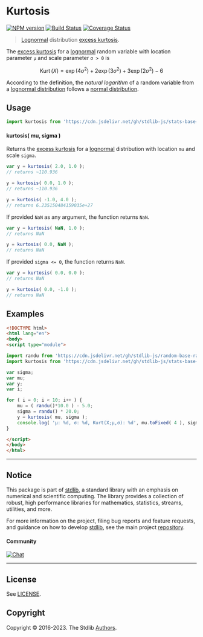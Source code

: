 <!--

@license Apache-2.0

Copyright (c) 2018 The Stdlib Authors.

Licensed under the Apache License, Version 2.0 (the "License");
you may not use this file except in compliance with the License.
You may obtain a copy of the License at

   http://www.apache.org/licenses/LICENSE-2.0

Unless required by applicable law or agreed to in writing, software
distributed under the License is distributed on an "AS IS" BASIS,
WITHOUT WARRANTIES OR CONDITIONS OF ANY KIND, either express or implied.
See the License for the specific language governing permissions and
limitations under the License.

-->

# Kurtosis

[![NPM version][npm-image]][npm-url] [![Build Status][test-image]][test-url] [![Coverage Status][coverage-image]][coverage-url] <!-- [![dependencies][dependencies-image]][dependencies-url] -->

> [Lognormal][lognormal-distribution] distribution [excess kurtosis][kurtosis].

<!-- Section to include introductory text. Make sure to keep an empty line after the intro `section` element and another before the `/section` close. -->

<section class="intro">

The [excess kurtosis][kurtosis] for a [lognormal][lognormal-distribution] random variable with location parameter `μ` and scale parameter `σ > 0` is

<!-- <equation class="equation" label="eq:lognormal_kurtosis" align="center" raw="\operatorname{Kurt}\left( X \right) = \exp\left({4\sigma^{2}}\right)+2\exp\left({3\sigma^{2}}\right)+3\exp\left({2\sigma^{2}}\right)-6" alt="Excess kurtosis for a lognormal distribution."> -->

```math
\mathop{\mathrm{Kurt}}\left( X \right) = \exp\left({4\sigma^{2}}\right)+2\exp\left({3\sigma^{2}}\right)+3\exp\left({2\sigma^{2}}\right)-6
```

<!-- <div class="equation" align="center" data-raw-text="\operatorname{Kurt}\left( X \right) = \exp\left({4\sigma^{2}}\right)+2\exp\left({3\sigma^{2}}\right)+3\exp\left({2\sigma^{2}}\right)-6" data-equation="eq:lognormal_kurtosis">
    <img src="https://cdn.jsdelivr.net/gh/stdlib-js/stdlib@51534079fef45e990850102147e8945fb023d1d0/lib/node_modules/@stdlib/stats/base/dists/lognormal/kurtosis/docs/img/equation_lognormal_kurtosis.svg" alt="Excess kurtosis for a lognormal distribution.">
    <br>
</div> -->

<!-- </equation> -->

According to the definition, the _natural logarithm_ of a random variable from a
[lognormal distribution][lognormal-distribution] follows a [normal distribution][normal-distribution].

</section>

<!-- /.intro -->

<!-- Package usage documentation. -->



<section class="usage">

## Usage

```javascript
import kurtosis from 'https://cdn.jsdelivr.net/gh/stdlib-js/stats-base-dists-lognormal-kurtosis@esm/index.mjs';
```

#### kurtosis( mu, sigma )

Returns the [excess kurtosis][kurtosis] for a [lognormal][lognormal-distribution] distribution with location `mu` and scale `sigma`.

```javascript
var y = kurtosis( 2.0, 1.0 );
// returns ~110.936

y = kurtosis( 0.0, 1.0 );
// returns ~110.936

y = kurtosis( -1.0, 4.0 );
// returns 6.235150484159035e+27
```

If provided `NaN` as any argument, the function returns `NaN`.

```javascript
var y = kurtosis( NaN, 1.0 );
// returns NaN

y = kurtosis( 0.0, NaN );
// returns NaN
```

If provided `sigma <= 0`, the function returns `NaN`.

```javascript
var y = kurtosis( 0.0, 0.0 );
// returns NaN

y = kurtosis( 0.0, -1.0 );
// returns NaN
```

</section>

<!-- /.usage -->

<!-- Package usage notes. Make sure to keep an empty line after the `section` element and another before the `/section` close. -->

<section class="notes">

</section>

<!-- /.notes -->

<!-- Package usage examples. -->

<section class="examples">

## Examples

<!-- eslint no-undef: "error" -->

```html
<!DOCTYPE html>
<html lang="en">
<body>
<script type="module">

import randu from 'https://cdn.jsdelivr.net/gh/stdlib-js/random-base-randu@esm/index.mjs';
import kurtosis from 'https://cdn.jsdelivr.net/gh/stdlib-js/stats-base-dists-lognormal-kurtosis@esm/index.mjs';

var sigma;
var mu;
var y;
var i;

for ( i = 0; i < 10; i++ ) {
    mu = ( randu()*10.0 ) - 5.0;
    sigma = randu() * 20.0;
    y = kurtosis( mu, sigma );
    console.log( 'µ: %d, σ: %d, Kurt(X;µ,σ): %d', mu.toFixed( 4 ), sigma.toFixed( 4 ), y.toFixed( 4 ) );
}

</script>
</body>
</html>
```

</section>

<!-- /.examples -->

<!-- Section to include cited references. If references are included, add a horizontal rule *before* the section. Make sure to keep an empty line after the `section` element and another before the `/section` close. -->

<section class="references">

</section>

<!-- /.references -->

<!-- Section for related `stdlib` packages. Do not manually edit this section, as it is automatically populated. -->

<section class="related">

</section>

<!-- /.related -->

<!-- Section for all links. Make sure to keep an empty line after the `section` element and another before the `/section` close. -->


<section class="main-repo" >

* * *

## Notice

This package is part of [stdlib][stdlib], a standard library with an emphasis on numerical and scientific computing. The library provides a collection of robust, high performance libraries for mathematics, statistics, streams, utilities, and more.

For more information on the project, filing bug reports and feature requests, and guidance on how to develop [stdlib][stdlib], see the main project [repository][stdlib].

#### Community

[![Chat][chat-image]][chat-url]

---

## License

See [LICENSE][stdlib-license].


## Copyright

Copyright &copy; 2016-2023. The Stdlib [Authors][stdlib-authors].

</section>

<!-- /.stdlib -->

<!-- Section for all links. Make sure to keep an empty line after the `section` element and another before the `/section` close. -->

<section class="links">

[npm-image]: http://img.shields.io/npm/v/@stdlib/stats-base-dists-lognormal-kurtosis.svg
[npm-url]: https://npmjs.org/package/@stdlib/stats-base-dists-lognormal-kurtosis

[test-image]: https://github.com/stdlib-js/stats-base-dists-lognormal-kurtosis/actions/workflows/test.yml/badge.svg?branch=main
[test-url]: https://github.com/stdlib-js/stats-base-dists-lognormal-kurtosis/actions/workflows/test.yml?query=branch:main

[coverage-image]: https://img.shields.io/codecov/c/github/stdlib-js/stats-base-dists-lognormal-kurtosis/main.svg
[coverage-url]: https://codecov.io/github/stdlib-js/stats-base-dists-lognormal-kurtosis?branch=main

<!--

[dependencies-image]: https://img.shields.io/david/stdlib-js/stats-base-dists-lognormal-kurtosis.svg
[dependencies-url]: https://david-dm.org/stdlib-js/stats-base-dists-lognormal-kurtosis/main

-->

[chat-image]: https://img.shields.io/gitter/room/stdlib-js/stdlib.svg
[chat-url]: https://app.gitter.im/#/room/#stdlib-js_stdlib:gitter.im

[stdlib]: https://github.com/stdlib-js/stdlib

[stdlib-authors]: https://github.com/stdlib-js/stdlib/graphs/contributors

[umd]: https://github.com/umdjs/umd
[es-module]: https://developer.mozilla.org/en-US/docs/Web/JavaScript/Guide/Modules

[deno-url]: https://github.com/stdlib-js/stats-base-dists-lognormal-kurtosis/tree/deno
[umd-url]: https://github.com/stdlib-js/stats-base-dists-lognormal-kurtosis/tree/umd
[esm-url]: https://github.com/stdlib-js/stats-base-dists-lognormal-kurtosis/tree/esm
[branches-url]: https://github.com/stdlib-js/stats-base-dists-lognormal-kurtosis/blob/main/branches.md

[stdlib-license]: https://raw.githubusercontent.com/stdlib-js/stats-base-dists-lognormal-kurtosis/main/LICENSE

[lognormal-distribution]: https://en.wikipedia.org/wiki/Log-normal_distribution

[normal-distribution]: https://en.wikipedia.org/wiki/Normal_distribution

[kurtosis]: https://en.wikipedia.org/wiki/Kurtosis

</section>

<!-- /.links -->
